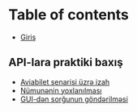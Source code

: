 # Table of contents

* [Giriş](README.md)

## API-lara praktiki baxış

* [Aviabilet senarisi üzrə izah](api-lara-praktiki-baxis/aviabilet-senarisi-uezr-izah.md)
* [Nümunənin yoxlanılması](api-lara-praktiki-baxis/nuemun-nin-yoxlanilmasi.md)
* [GUI-dən sorğunun göndərilməsi](api-lara-praktiki-baxis/postman-il-sorgunun-goend-rilm-si.md)
